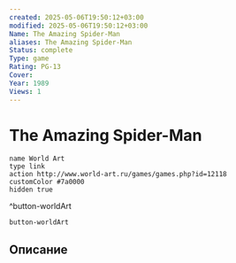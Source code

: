 ```yaml
---
created: 2025-05-06T19:50:12+03:00
modified: 2025-05-06T19:50:12+03:00
Name: The Amazing Spider-Man
aliases: The Amazing Spider-Man
Status: complete
Type: game
Rating: PG-13
Cover: 
Year: 1989
Views: 1
---
```


# The Amazing Spider-Man




```button
name World Art
type link
action http://www.world-art.ru/games/games.php?id=12118
customColor #7a0000
hidden true
```
^button-worldArt



`button-worldArt`

## Описание


